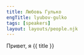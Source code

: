 ```yaml
---
title: Любовь Гулько
engTitle: lyubov-gulko
tags: [speakers]
layout: layouts/people.njk
---
```

Привет, я {{ title }}
